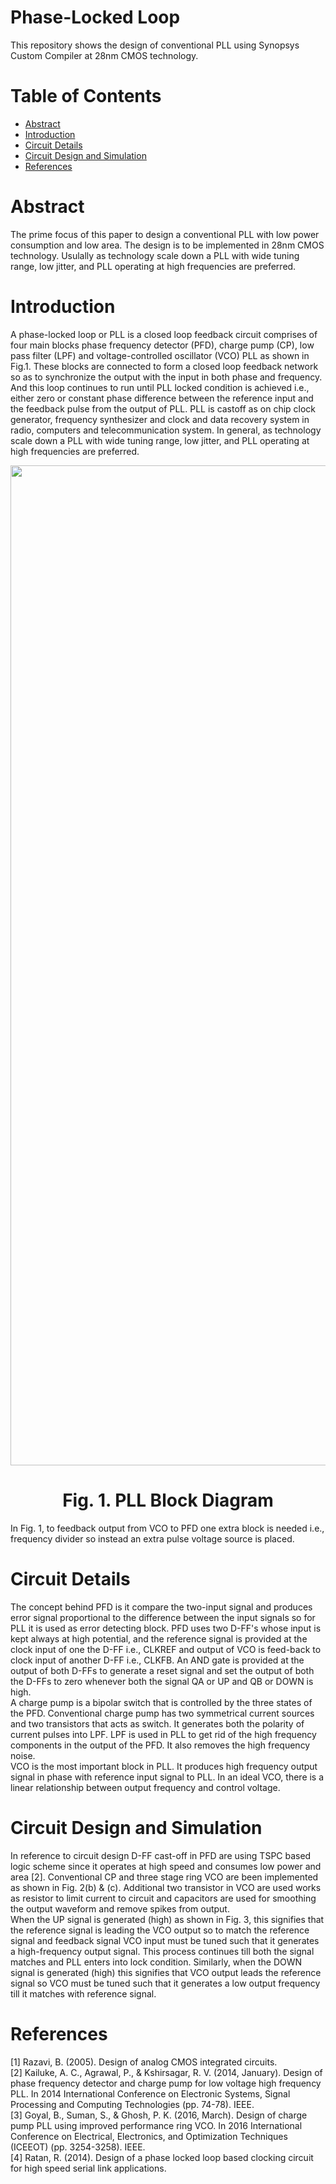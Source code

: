 # Phase-Locked Loop
This repository shows the design of conventional PLL using Synopsys Custom Compiler at 28nm CMOS technology.

# Table of Contents  
* [Abstract](url)  
* [Introduction](url)  
* [Circuit Details](url)  
* [Circuit Design and Simulation](url)  
* [References](url)  

# Abstract  
The prime focus of this paper to design a conventional PLL with low power consumption and low area. The design is to be implemented in 28nm CMOS technology. Usulally as technology scale down a PLL with wide tuning range, low jitter, and PLL operating at high frequencies are preferred.  

# Introduction  
A phase-locked loop or PLL is a closed loop feedback circuit comprises of four main blocks phase frequency detector (PFD), charge pump (CP), low pass filter (LPF) and voltage-controlled oscillator (VCO) PLL as shown in Fig.1. These blocks are connected to form a closed loop feedback network so as to synchronize the output with the input in both phase and frequency. And this loop continues to run until PLL locked condition is achieved i.e., either zero or constant phase difference between the reference input and the feedback pulse from the output of PLL. PLL is castoff as on chip clock generator, frequency synthesizer and clock and data recovery system in radio, computers and telecommunication system. In general, as technology scale down a PLL with wide tuning range, low jitter, and PLL operating at high frequencies are preferred. 
<p aling="center">
  <img width="1600" src="https://user-images.githubusercontent.com/100137736/155059429-7cd2c6eb-b655-41fb-8309-7c4932ab22d1.png">  
  <h1 align="center">Fig. 1. PLL Block Diagram</h1>
</p>  
   
In Fig. 1, to feedback output from VCO to PFD one extra block is needed i.e., frequency divider so instead an extra pulse voltage source is placed.  

# Circuit Details  
The concept behind PFD is it compare the two-input signal and produces error signal proportional to the difference between the input signals so for PLL it is used as error detecting block. PFD uses two D-FF's whose input is kept always at high potential, and the reference signal is provided at the clock input of one the D-FF i.e., CLKREF and output of VCO is feed-back to clock input of another D-FF i.e., CLKFB. An AND gate is provided at the output of both D-FFs to generate a reset signal and set the output of both the D-FFs to zero whenever both the signal QA or UP and QB or DOWN is high.   
A charge pump is a bipolar switch that is controlled by the three states of the PFD. Conventional charge pump has two symmetrical current sources and two transistors that acts as switch. It generates both the polarity of current pulses into LPF. LPF is used in PLL to get rid of the high frequency components in the output of the PFD. It also removes the high frequency noise.  
VCO is the most important block in PLL. It produces high frequency output signal in phase with reference input signal to PLL. In an ideal VCO, there is a linear relationship between output frequency and control voltage.  

# Circuit Design and Simulation  
In reference to circuit design D-FF cast-off in PFD are using TSPC based logic scheme since it operates at high speed and consumes low power and area [2]. Conventional CP and three stage ring VCO are been implemented as shown in Fig. 2(b) & (c). Additional two transistor in VCO are used works as resistor to limit current to circuit and capacitors are used for smoothing the output waveform and remove spikes from output.   
When the UP signal is generated (high) as shown in Fig. 3, this signifies that the reference signal is leading the VCO output so to match the reference signal and feedback signal VCO input must be tuned such that it generates a high-frequency output signal. This process continues till both the signal matches and PLL enters into lock condition. Similarly, when the DOWN signal is generated (high) this signifies that VCO output leads the reference signal so VCO must be tuned such that it generates a low output frequency till it matches with reference signal.  



# References  
[1]	Razavi, B. (2005). Design of analog CMOS integrated circuits.  
[2]	Kailuke, A. C., Agrawal, P., & Kshirsagar, R. V. (2014, January). Design of phase frequency detector and charge pump for low voltage high frequency PLL. In 2014 International Conference on Electronic Systems, Signal Processing and Computing Technologies (pp. 74-78). IEEE.  
[3]	Goyal, B., Suman, S., & Ghosh, P. K. (2016, March). Design of charge pump PLL using improved performance ring VCO. In 2016 International Conference on Electrical, Electronics, and Optimization Techniques (ICEEOT) (pp. 3254-3258). IEEE.  
[4]	Ratan, R. (2014). Design of a phase locked loop based clocking circuit for high speed serial link applications.  
  




